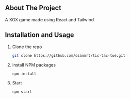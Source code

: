 <!-- ABOUT THE PROJECT -->
## About The Project

A XOX game made using React and Tailwind



## Installation and Usage

1. Clone the repo
   ```sh
   git clone https://github.com/ozanmrt/tic-tac-toe.git
   ```
2. Install NPM packages
   ```sh
   npm install
   ```
3. Start
   ```js
   npm start
   ```

